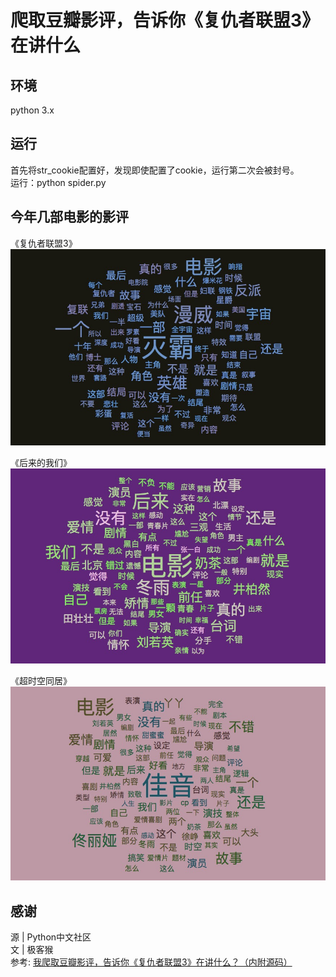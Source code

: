 # 爬取豆瓣影评，告诉你《复仇者联盟3》在讲什么

## 环境
python 3.x


## 运行
首先将str_cookie配置好，发现即使配置了cookie，运行第二次会被封号。 <br>
运行：python spider.py <br>

## 今年几部电影的影评
《复仇者联盟3》 <br>
![image](https://raw.githubusercontent.com/zhonghaoling/spider/master/douban_movie_jieba/photos/fuchou.jpg) <br>

《后来的我们》 <br>
![image](https://raw.githubusercontent.com/zhonghaoling/spider/master/douban_movie_jieba/photos/women.jpg) <br>

《超时空同居》<br>
![image](https://raw.githubusercontent.com/zhonghaoling/spider/master/douban_movie_jieba/photos/chaoshikong.jpg) <br>


## 感谢
源 | Python中文社区 <br>
文 | 极客猴 <br>
参考: [我爬取豆瓣影评，告诉你《复仇者联盟3》在讲什么？（内附源码）](https://mp.weixin.qq.com/s/2S2c_QJmKFU7mddPK8TK0g)


